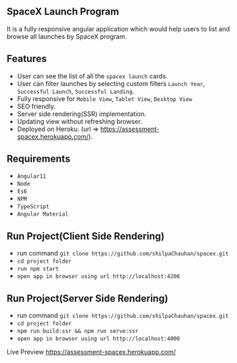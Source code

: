 SpaceX Launch Program
------------------------------
It is a fully responsive angular application which would help users to list and browse all launches by SpaceX program.

Features
------------------------------
* User can see the list of all the `spacex launch` cards.
* User can filter launches by selecting custom filters `Launch Year`, `Successful Launch`, `Successful Landing`.
* Fully responsive for `Mobile View`, `Tablet View`, `Desktop View`
* SEO friendly.
* Server side rendering(SSR) implementation.
* Updating view without refreshing browser.
* Deployed on Heroku. (url =>  https://assessment-spacex.herokuapp.com/).


Requirements
------------------------------
* ``Angular11``
* ``Node``
* ``Es6``
* ``NPM``
* ``TypeScript``
* ``Angular Material``

Run Project(Client Side Rendering)
------------------------------
* run command ``git clone https://github.com/shilpaChauhan/spacex.git``
* ``cd project folder``
* ``run npm start``
* ``open app in browser using url http://localhost:4200``

Run Project(Server Side Rendering)
------------------------------
* run command ``git clone https://github.com/shilpaChauhan/spacex.git``
* ``cd project folder``
* ``npm run build:ssr && npm run serve:ssr``
* ``open app in browser using url http://localhost:4000``

Live Preview https://assessment-spacex.herokuapp.com/

